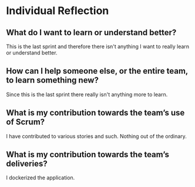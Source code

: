 # Individual Reflection

## What do I want to learn or understand better?
This is the last sprint and therefore there isn't anything I want to really learn or understand better.


## How can I help someone else, or the entire team, to learn something new?
Since this is the last sprint there really isn't anything more to learn. 


## What is my contribution towards the team’s use of Scrum?
I have contributed to various stories and such. Nothing out of the ordinary.


## What is my contribution towards the team’s deliveries?
I dockerized the application.

